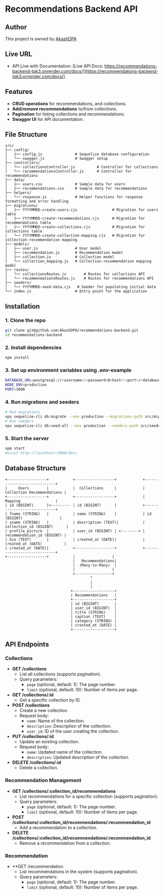 # Recommendations Backend API

## **Author**
This project is owned by [AkashDPA](https://www.linkedin.com/in/akashdpa/)

## **Live URL**
- API Live with Documentation: [Live API Docs: https://recommendations-backend-tpk3.onrender.com/docs/](https://recommendations-backend-tpk3.onrender.com/docs/)

## **Features**
- **CRUD operations** for recommendations, and collections.
- **Add/remove recommendations** to/from collections.
- **Pagination** for listing collections and recommendations.
- **Swagger UI** for API documentation.

## **File Structure**
```
src/
├── config/
│   ├── config.js               # Sequelize database configuration
│   └── swagger.js              # Swagger setup
├── controllers/
│   └── collectionsController.js          # Controller for collections
|   └── recommendationsController.js      # Controller for recommendations
├── data/
│   ├── users.csv               # Sample data for users
│   ├── recommendations.csv     # Sample data for recommendations
├── helpers/
│   └── response.js             # Helper functions for response formatting and error handling
├── migrations/
│   ├── YYYYMMDD-create-users.cjs                # Migration for users table
│   ├── YYYYMMDD-create-recommendations.cjs      # Migration for recommendations table
│   ├── YYYYMMDD-create-collections.cjs          # Migration for collections table
│   └── YYYYMMDD-create-collection-mapping.cjs   # Migration for collection-recommendation mapping
├── models/
│   ├── user.js                 # User model
│   ├── recommendation.js       # Recommendation model
│   ├── collection.js           # Collection model
│   └── collection_mapping.js   # Collection-recommendation mapping model
├── routes/
│   └── collectionsRoutes.js        # Routes for collections API
│   └── recommendationsRoutes.js    # Routes for recommendations API
├── seeders/
│   └── YYYYMMDD-seed-data.cjs   # Seeder for populating initial data
└── index.js                    # Entry point for the application
```
 


## **Installation**

### 1. Clone the repo
```bash
git clone git@github.com:AkashDPA/recommendations-backend.git
cd recommendations-backend
```
### 2. Install dependencies
```bash
npm install
```
### 3. Set up environment variables using .env-example
```bash
DATABASE_URL=postgresql://<username>:<password>@<host>:<port>/<database>?sslmode=require
NODE_ENV=production
PORT=3000
```
### 4. Run migrations and seeders
```bash
# Run migrations
npx sequelize-cli db:migrate --env production --migrations-path src/migrations --config src/config/config.js
# Run seeders
npx sequelize-cli db:seed:all --env production --seeders-path src/seeders --config src/config/config.js
```
### 5. Start the server
```bash
npm start
#visit http://localhost:3000/docs
```
 
## **Database Structure**
```
+------------------+           +------------------+            +-----------------------------+
|     Users        |           |  Collections     |            |   Collection Recommendations |
+------------------+           +------------------+            |       Mapping                |
| id (BIGINT)      |<--------- | id (BIGINT)      |            +-----------------------------+
| fname (STRING)   |           | name (STRING)    |            | id (BIGINT)                 |
| sname (STRING)   |           | description (TEXT)|           | collection_id (BIGINT)      |
| profile_picture  |           | user_id (BIGINT) | <--------> | recommendation_id (BIGINT) |
| bio (TEXT)       |           | created_at (DATE)|            | created_at (DATE)          |
| created_at (DATE)|           +------------------+            +-----------------------------+
+------------------+           |                 |
                               |   Recommendations|
                               |  (Many-to-Many)  |
                               |                 |
                               +-----------------+
                                       ^
                                       |
                                       |
                              +-------------------+
                              | Recommendations   |
                              +-------------------+
                              | id (BIGINT)       |
                              | user_id (BIGINT)  |
                              | title (STRING)    |
                              | caption (TEXT)    |
                              | category (STRING) |
                              | created_at (DATE) |
                              +-------------------+

```

## **API Endpoints**

### **Collections**
- **GET /collections**
  - List all collections (supports pagination).
  - Query parameters:
    - `page` (optional, default: 1): The page number.
    - `limit` (optional, default: 10): Number of items per page.
- **GET /collections/:id**
  - Get a specific collection by ID.
- **POST /collections**
  - Create a new collection.
  - Request body:
    - `name`: Name of the collection.
    - `description`: Description of the collection.
    - `user_id`: ID of the user creating the collection.
- **PUT /collections/:id**
  - Update an existing collection.
  - Request body:
    - `name`: Updated name of the collection.
    - `description`: Updated description of the collection.
- **DELETE /collections/:id**
  - Delete a collection.

### **Recommendation Management**
- **GET /collections/:collection_id/recommendations**
  - List recommendations for a specific collection (supports pagination).
  - Query parameters:
    - `page` (optional, default: 1): The page number.
    - `limit` (optional, default: 10): Number of items per page.
- **POST /collections/:collection_id/recommendations/:recommendation_id**
  - Add a recommendation to a collection.
- **DELETE /collections/:collection_id/recommendations/:recommendation_id**
  - Remove a recommendation from a collection.

### **Recommendation**
- **GET /recommendation
  - List recommendations in the system (supports pagination).
  - Query parameters:
    - `page` (optional, default: 1): The page number.
    - `limit` (optional, default: 10): Number of items per page.
